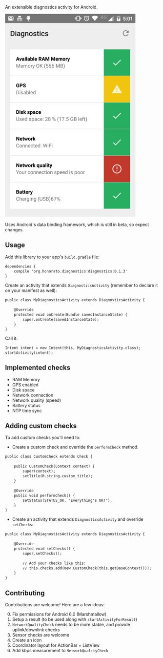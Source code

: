 An extensible diagnostics activity for Android.

![](./images/sample.jpg)

Uses Android's data binding framework, which is still in beta, so expect changes.

## Usage

Add this library to your app's `build.gradle` file:

```
dependencies {
    compile 'org.honorato.diagnostics:diagnostics:0.1.3'
}
```

Create an activity that extends `DiagnosticsActivity` (remember to declare it on your manifest as well):

```
public class MyDiagnosticsActivity extends DiagnosticsActivity {

    @Override
    protected void onCreate(Bundle savedInstanceState) {
        super.onCreate(savedInstanceState);
    }
}
```

Call it:

```
Intent intent = new Intent(this, MyDiagnosticsActivity.class);
startActivity(intent);
```

## Implemented checks

- RAM Memory
- GPS enabled
- Disk space
- Network connection
- Network quality (speed)
- Battery status
- NTP time sync

## Adding custom checks

To add custom checks you'll need to:

- Create a custom check and override the `performCheck` method:

```
public class CustomCheck extends Check {

    public CustomCheck(Context context) {
        super(context);
        setTitle(R.string.custom_title);
    }

    @Override
    public void performCheck() {
        setStatus(STATUS_OK, "Everything's OK!");
    }
}
```

- Create an activity that extends `DiagnosticsActivity` and override `setChecks`:

```
public class MyDiagnosticsActivity extends DiagnosticsActivity {

    @Override
    protected void setChecks() {
        super.setChecks();

        // Add your checks like this:
        // this.checks.add(new CustomCheck(this.getBaseContext()));
    }
}
```

## Contributing

Contributions are welcome! Here are a few ideas:

0. Fix permissions for Android 6.0 (Marshmallow)
1. Setup a result (to be used along with `startActivityForResult`)
2. `NetworkQualityCheck` needs to be more stable, and provide uplink/downlink checks
3. Sensor checks are welcome
4. Create an icon
5. Coordinator layout for ActionBar + ListView
6. Add kbps measurement to `NetworkQualityCheck`
